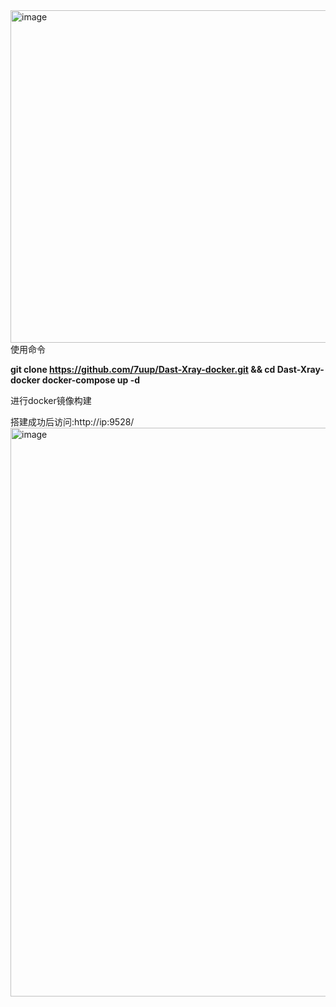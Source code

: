 <img width="936" height="532" alt="image" src="https://github.com/user-attachments/assets/7ed5a700-76fe-436a-b20f-530b14b73631" />
使用命令

**git clone https://github.com/7uup/Dast-Xray-docker.git && cd Dast-Xray-docker
docker-compose up -d**


进行docker镜像构建

搭建成功后访问:http://ip:9528/
<img width="1709" height="910" alt="image" src="https://github.com/user-attachments/assets/eab354c1-9c4e-4bb9-8005-d96913f238fa" />

